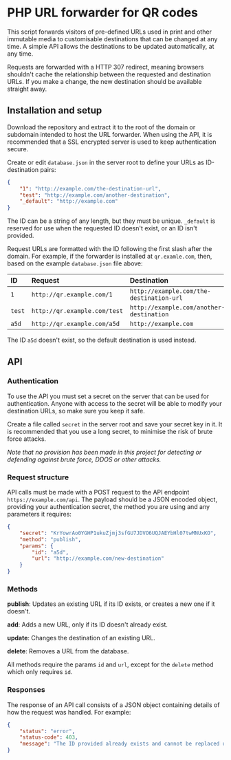 # PHP URL forwarder for QR codes

This script forwards visitors of pre-defined URLs used in print and other immutable media to customisable destinations that can be changed at any time. A simple API allows the destinations to be updated automatically, at any time.

Requests are forwarded with a HTTP 307 redirect, meaning browsers shouldn't cache the relationship between the requested and destination URLs. If you make a change, the new destination should be available straight away.


## Installation and setup

Download the repository and extract it to the root of the domain or subdomain intended to host the URL forwarder. When using the API, it is recommended that a SSL encrypted server is used to keep authentication secure.

Create or edit `database.json` in the server root to define your URLs as ID-destination pairs:

```json
{
	"1": "http://example.com/the-destination-url",
	"test": "http://example.com/another-destination",
	"_default": "http://example.com"
}
```

The ID can be a string of any length, but they must be unique. `_default` is reserved for use when the requested ID doesn't exist, or an ID isn't provided.

Request URLs are formatted with the ID following the first slash after the domain. For example, if the forwarder is installed at `qr.examle.com`, then, based on the example `database.json` file above:

| ID     | Request                      | Destination                              |
| :----- | :--------------------------- | :--------------------------------------- |
| `1`    | `http://qr.example.com/1`    | `http://example.com/the-destination-url` |
| `test` | `http://qr.example.com/test` | `http://example.com/another-destination` |
| `a5d`  | `http://qr.example.com/a5d`  | `http://example.com`                     |

The ID `a5d` doesn't exist, so the default destination is used instead.

## API

### Authentication

To use the API you must set a secret on the server that can be used for authentication. Anyone with access to the secret will be able to modify your destination URLs, so make sure you keep it safe.

Create a file called `secret` in the server root and save your secret key in it. It is recommended that you use a long secret, to minimise the risk of brute force attacks.

*Note that no provision has been made in this project for detecting or defending against brute force, DDOS or other attacks.*

### Request structure

API calls must be made with a POST request to the API endpoint `https://example.com/api`. The payload should be a JSON encoded object, providing your authentication secret, the method you are using and any parameters it requires:

```json
{
	"secret": "KrYowrAo0YGHP1ukuZjmj3sfGU7JDVO6UQJAEYbHl07twMNUxKO",
	"method": "publish",
	"params": {
		"id": "a5d",
		"url": "http://example.com/new-destination"
	}
}
```

### Methods

**publish**: Updates an existing URL if its ID exists, or creates a new one if it doesn't.  

**add**: Adds a new URL, only if its ID doesn't already exist.  

**update**: Changes the destination of an existing URL.  

**delete**: Removes a URL from the database.  

All methods require the params `id` and `url`, except for the `delete` method which only requires `id`.

### Responses

The response of an API call consists of a JSON object containing details of how the request was handled. For example:

```json
{
	"status": "error",
	"status-code": 403,
	"message": "The ID provided already exists and cannot be replaced using the 'add' method. Use 'publish' instead."
}
```

